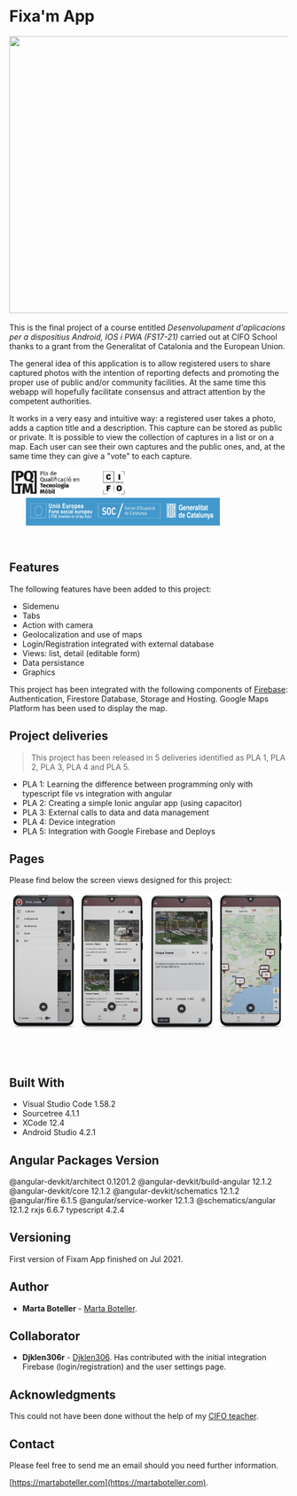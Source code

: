 # Fixa'm App

<div class ="inline-block">
 <img src="https://github.com/martaboteller/FixamApp/blob/master/threeSmartPhones.png?raw=true" width="700" height="500">
</div>
 
This is the final project of a course entitled <i>Desenvolupament d'aplicacions per a dispositius Android, IOS i PWA (FS17-21)</i> carried out at CIFO School thanks to a grant from the Generalitat of Catalonia and the European Union.

The general idea of this application is to allow registered users to share captured photos with the intention of reporting defects and promoting the proper use of public and/or community facilities. At the same time this webapp will hopefully facilitate consensus and attract attention by the competent authorities.

It works in a very easy and intuitive way: a registered user takes a photo, adds a caption title and a description. This capture can be stored as public or private. It is possible to view the collection of captures in a list or on a map. Each user can see their own captures and the public ones, and, at the same time  they can give a "vote" to each capture.

<div id="banner">
    <div class="inline-block">
  <img src="https://github.com/martaboteller/MyPlacesPublic/blob/master/MyPlaces/imagesForReadme/PQTM.png?raw=true" width="130" height="50" > 
  <img src="https://github.com/martaboteller/FixamApp/blob/master/cifo.png?raw=true" width="50" height="50" hspace="30"> 
  <img src="https://github.com/martaboteller/FixamApp/blob/master/ue.png?raw=true" width="350" height="50" hspace="30"> 
  </div>
</div>

&nbsp;

## Features 

The following features have been added to this project: 
* Sidemenu
* Tabs
* Action with camera
* Geolocalization and use of maps
* Login/Registration integrated with external database
* Views: list, detail (editable form)
* Data persistance
* Graphics

This project has been integrated with the following components of [Firebase](https://firebase.google.com/): Authentication, Firestore Database, Storage and Hosting. Google Maps Platform has been used to display the map.  


## Project deliveries 

> This project has been released in 5 deliveries identified as PLA 1, PLA 2, PLA 3, PLA 4 and PLA 5.

* PLA 1: Learning the difference between programming only with typescript file vs integration with angular
* PLA 2: Creating a simple Ionic angular app (using capacitor)
* PLA 3: External calls to data and data management
* PLA 4: Device integration
* PLA 5: Integration with Google Firebase and Deploys



## Pages

Please find below the screen views designed for this project:

 <div id="banner">
    <div class="inline-block">
       <img src="https://github.com/martaboteller/FixamApp/blob/master/captures1.png?raw=true" width="500" height="250" title="pages">
     </div>
  <div class="inline-block>
      <img src="https://github.com/martaboteller/FixamApp/blob/master/captures2.png?raw=true" width="500" height="250" title="pages">
  </div>
</div>
&nbsp;

&nbsp;

## Built With

* Visual Studio Code 1.58.2  
* Sourcetree 4.1.1
* XCode 12.4
* Android Studio 4.2.1

 Angular
 Packages                        Version
---------------------------------------------------------
@angular-devkit/architect       0.1201.2
@angular-devkit/build-angular   12.1.2
@angular-devkit/core            12.1.2
@angular-devkit/schematics      12.1.2
@angular/fire                   6.1.5
@angular/service-worker         12.1.3
@schematics/angular             12.1.2
rxjs                            6.6.7
typescript                      4.2.4


## Versioning
First version of Fixam App finished on Jul 2021.                                                                                                                 &nbsp;&nbsp;

## Author

* **Marta Boteller** - [Marta Boteller](https://github.com/martaboteller).
&nbsp;&nbsp;

## Collaborator 

* **Djklen306r** - [Djklen306](https://github.com/djklen306).
Has contributed with the initial integration Firebase (login/registration) and the user settings page.
&nbsp;&nbsp;

## Acknowledgments
This could not have been done without the help of my [CIFO teacher](https://github.com/jrbistuer).
&nbsp;&nbsp;

## Contact
Please feel free to send me an email should you need further information.

[https://martaboteller.com](https://martaboteller.com).

&nbsp;&nbsp;
